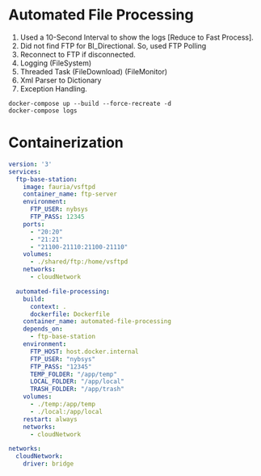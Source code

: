 # Automated File Processing
1. Used a 10-Second Interval to show the logs [Reduce to Fast Process].
2. Did not find FTP for BI_Directional. So, used FTP Polling
3. Reconnect to FTP if disconnected.
4. Logging (FileSystem)
5. Threaded Task (FileDownload) (FileMonitor)
6. Xml Parser to Dictionary
7. Exception Handling.
```shell
docker-compose up --build --force-recreate -d
docker-compose logs
```

# Containerization
```yaml
version: '3'
services:
  ftp-base-station:
    image: fauria/vsftpd
    container_name: ftp-server
    environment:
      FTP_USER: nybsys
      FTP_PASS: 12345
    ports:
      - "20:20"
      - "21:21"
      - "21100-21110:21100-21110"
    volumes:
      - ./shared/ftp:/home/vsftpd
    networks:
      - cloudNetwork

  automated-file-processing:
    build:
      context: .
      dockerfile: Dockerfile
    container_name: automated-file-processing
    depends_on:
      - ftp-base-station
    environment:
      FTP_HOST: host.docker.internal
      FTP_USER: "nybsys"
      FTP_PASS: "12345"
      TEMP_FOLDER: "/app/temp"
      LOCAL_FOLDER: "/app/local"
      TRASH_FOLDER: "/app/trash"
    volumes:
      - ./temp:/app/temp
      - ./local:/app/local
    restart: always
    networks:
      - cloudNetwork

networks:
  cloudNetwork:
    driver: bridge
```

